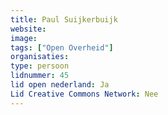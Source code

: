 ```yaml
---
title: Paul Suijkerbuijk
website: 
image: 
tags: ["Open Overheid"]
organisaties:
type: persoon
lidnummer: 45
lid open nederland: Ja
Lid Creative Commons Network: Nee
---
```


